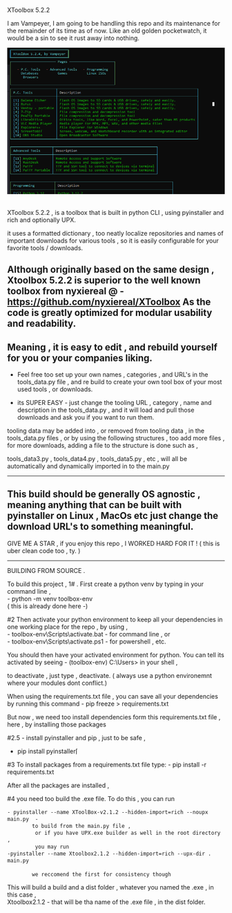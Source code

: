 XToolbox 5.2.2

I am Vampeyer,
I am going to be handling this repo and its maintenance for the remainder of its time as of now.
Like an old golden pocketwatch, it would be a sin to see it rust away into nothing.

<img src='https://github.com/Vampeyer/xtoolbox5.0-/blob/master/img/1.png' > <img>

XToolbox 5.2.2 , is a toolbox that is built in python CLI , 
 using pyinstaller and rich and optionally  UPX. 

it uses a formatted dictionary , too neatly localize repositories and names of important 
downloads for various tools , so it is easily configurable for your favorite tools / downloads.

Although originally based on the same design , 
Xtoolbox 5.2.2 is superior to the well known toolbox
 from nyxiereal @ -  https://github.com/nyxiereal/XToolbox
As the code is greatly optimized for modular usability and readability. 
-
Meaning , it is easy to edit , and rebuild yourself for you or your companies liking. 
-


- Feel free too set up your own names , 
categories , and URL's in the tools_data.py file , 
and re build to create your own tool box of your most used tools , or downloads. 

- its  SUPER EASY - just change the tooling URL , category , name and description 
in the tools_data.py , and it will load and pull those downloads and ask you if  you want to run them. 

tooling data may be added into , or removed from tooling data , in the tools_data.py files , 
or by using the following structures , too add more files , for more downloads, 
adding a file to the structure is done such as ,  

tools_data3.py ,
tools_data4.py , 
tools_data5.py ,  etc , will all be 
   automatically and  dynamically imported in to the main.py 

   
-------------------------------------------------------------------------------------------
This build should be generally OS agnostic , meaning anything that 
can be built with pyinstaller on Linux , MacOs etc  just change the download URL's to something meaningful. 
-------------------------------------------------------------------------------------------

GIVE ME A STAR , if you enjoy this repo  ,  I WORKED HARD FOR IT ! 
( this is uber clean code too , ty.  ) 

-------------------------------------------------------------------------------------------------------------
 BUILDING FROM SOURCE . 


To build this project , 
1#  . First create a python venv by typing in your command line ,  
    - python -m venv toolbox-env  
        ( this is already done here -)

#2 Then  activate your python environment to keep all your dependencies in one 
    working place for the repo , by using ,     
    -  toolbox-env\Scripts\activate.bat - for command line , or  
    -  toolbox-env\Scripts\activate.ps1 - for powershell , etc. 

You should then have your activated environment for python. 
You can tell its activated by seeing  - (toolbox-env) C:\Users\> 
in your shell ,  

to deactivate , just type , deactivate. 
( always use a python environemnt where your modules dont conflict.)

When using the requirements.txt file , you can save all your dependencies 
by running this command - pip freeze > requirements.txt

But now ,  we need too install dependencies form this requirements.txt file , here , by installing those
packages


#2.5 - install pyinstaller and pip , just to be safe ,  
   - pip install pyinstaller⌈

#3 To install packages from a requirements.txt file  type:
    - pip install -r requirements.txt


After all the packages are installed ,

#4 you need too build the .exe file. 
        To do this , you can run

    - pyinstaller --name XToolBox-v2.1.2 --hidden-import=rich --noupx main.py  - 
            to build from the main.py file ,  
             or if you have UPX.exe builder as well in the root directory , 
             you may run  
    -pyinstaller --name Xtoolbox2.1.2 --hidden-import=rich --upx-dir . main.py

            we reccomend the first for consistency though


This will build a build and a dist folder ,  whatever you named the .exe , in this case ,  
Xtoolbox2.1.2 - that will be tha name of the .exe file , in the dist folder. 
